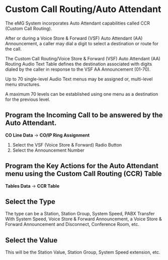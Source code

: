 # Custom Call Routing/Auto Attendant

The eMG System incorporates Auto Attendant capabilities called CCR (Custom Call Routing).

After or during a Voice Store & Forward (VSF) Auto Attendant (AA) Announcement, a caller may dial a digit to select a destination or route for the call.

The Custom Call Routing/Voice Store & Forward (VSF) Auto Attendant (AA) Routing Audio Text Table defines the destination associated with digits dialed by the caller in response to the VSF AA Announcement (01-70).

Up to 70 single-level Audio Text menus may be assigned or, multi-level menu structures.

A maximum 70 levels can be established using one menu as a destination for the previous level.

## Program the Incoming Call to be answered by the Auto Attendant.

__CO Line Data__ -> __CO/IP Ring Assignment__

1. Select the VSF (Voice Store & Forward) Radio Button
2. Select the Announcement Number

## Program the Key Actions for the Auto Attendant menu using the Custom Call Routing (CCR) Table

__Tables Data__ -> __CCR Table__

## Select the Type

The type can be a Station, Station Group, System Speed, PABX Transfer With System Speed, Voice Store & Forward Announcement, a Voice Store & Forward Announcement and Disconnect, Conference Room, etc. 

## Select the Value

This will be the Station Value, Station Group, System Speed extension, etc.

